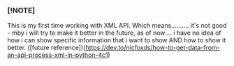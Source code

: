 ### [!NOTE]
This is my first time working with XML API.
Which means.......... it's not good - mby i will try to make it better in the future, as of now.... i have no idea of how i can show specific information that i want to show AND how to show it better.
([future reference])(https://dev.to/nicfoxds/how-to-get-data-from-an-api-process-xml-in-python-4c1)
